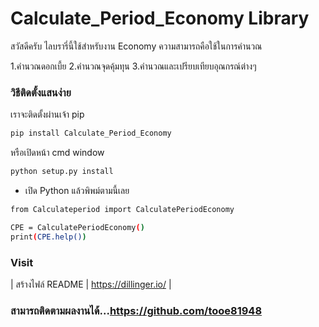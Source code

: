 # Calculate_Period_Economy Library

สวัสดีครับ ไลบรารี่นี้ใช้สำหรับงาน Economy ความสามารถคือใช้ในการคำนวณ

1.คำนวณดอกเบี้ย
2.คำนวณจุดคุ้มทุน
3.คำนวณและเปรียบเทียบอุณกรณ์ต่างๆ


### วิธีติดตั้งแสนง่าย

เราจะติดตั้งผ่านเจ้า pip

```sh
pip install Calculate_Period_Economy
```
หรือเปิดหน้า cmd window

```sh
python setup.py install 
```


- เปิด Python แล้วพิพม์ตามนี้เลย
```sh
from Calculateperiod import CalculatePeriodEconomy

CPE = CalculatePeriodEconomy()
print(CPE.help())
```

### Visit

| สร้างไฟล์ README  | https://dillinger.io/ |

### สามารถติดตามผลงานได้...https://github.com/tooe81948
